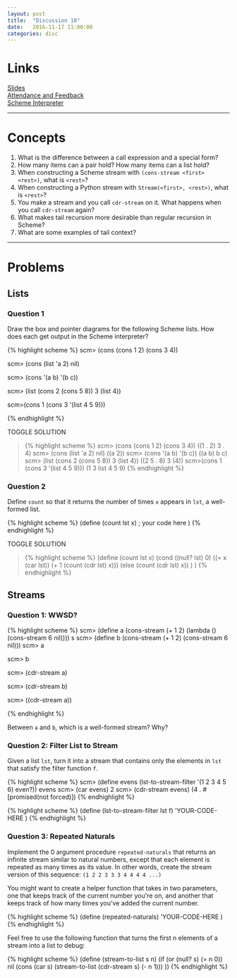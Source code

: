 ```yaml
---
layout: post
title:  "Discussion 10"
date:   2016-11-17 11:00:00
categories: disc
---
```


# Links

[Slides](https://docs.google.com/a/berkeley.edu/presentation/d/1JkXtvHwL3pt6h0fIKcq8gf7m-cG_cG7dVudPup_OvS0/edit?usp=sharing)  
[Attendance and Feedback](https://docs.google.com/forms/d/e/1FAIpQLSeGeC6HKT7t1bmts1BTV2UOWzPOHHIDV4N-PD7KjCvXmMAGZw/viewform)  
[Scheme Interpreter](http://cs61a.org/assets/interpreter/scheme)

---

# Concepts  
1. What is the difference between a call expression and a special form?
2. How many items can a pair hold? How many items can a list hold?
3. When constructing a Scheme stream with `(cons-stream <first> <rest>)`, what is `<rest>`?
4. When constructing a Python stream with `Stream(<first>, <rest>)`, what is `<rest>`?
5. You make a stream and you call `cdr-stream` on it. What happens when you call `cdr-stream` again?
6. What makes tail recursion more desirable than regular recursion in Scheme?
7. What are some examples of tail context?

---

# Problems

## Lists 

### Question 1
Draw the box and pointer diagrams for the following Scheme lists. How does each get output in the Scheme interpreter?

{% highlight scheme %}
scm> (cons (cons 1 2) (cons 3 4))

scm> (cons (list 'a 2) nil)

scm> (cons '(a b) '(b c))

scm> (list (cons 2 (cons 5 8)) 3 (list 4))

scm>(cons 1 (cons 3 '(list 4 5 9)))

{% endhighlight %}

<a class="btn btn-default solution-toggle-2">TOGGLE SOLUTION</a>

<blockquote class="solution-2">{% highlight scheme %}
scm> (cons (cons 1 2) (cons 3 4))
((1 . 2) 3 . 4)
scm> (cons (list 'a 2) nil)
((a 2))
scm> (cons '(a b) '(b c))
((a b) b c)
scm> (list (cons 2 (cons 5 8)) 3 (list 4))
((2 5 . 8) 3 (4))
scm>(cons 1 (cons 3 '(list 4 5 9)))
(1 3 list 4 5 9)
{% endhighlight %}
</blockquote>

### Question 2
Define `count` so that it returns the number of times `x` appears in `lst`, a well-formed list.

{% highlight scheme %}
(define (count lst x)
    ; your code here
)
{% endhighlight %}

<a class="btn btn-default solution-toggle-3">TOGGLE SOLUTION</a>

<blockquote class="solution-3">{% highlight scheme %}
(define (count lst x)
    (cond ((null? lst) 0)
          ((= x (car lst)) (+ 1 (count (cdr lst) x)))
          (else (count (cdr lst) x))
      )
  )
{% endhighlight %}
</blockquote>

## Streams 

### Question 1: WWSD?

{% highlight scheme %}
scm> (define a (cons-stream (+ 1 2) (lambda () (cons-stream 6 nil))))
s
scm> (define b (cons-stream (+ 1 2) (cons-stream 6 nil)))
scm> a

scm> b

scm> (cdr-stream a)

scm> (cdr-stream b)

scm> ((cdr-stream a))

{% endhighlight %}

Between `a` and `b`, which is a well-formed stream? Why?


### Question 2: Filter List to Stream
Given a list `lst`, turn it into a stream that contains only the elements in `lst` that satisfy the filter function `f`.

{% highlight scheme %}
scm> (define evens (lst-to-stream-filter '(1 2 3 4 5 6) even?))
evens
scm> (car evens)
2
scm> (cdr-stream evens)
(4 . #[promised(not forced)])
{% endhighlight %}

{% highlight scheme %}
(define (lst-to-stream-filter lst f)
    'YOUR-CODE-HERE
)
{% endhighlight %}
  

### Question 3: Repeated Naturals
Implement the 0 argument procedure `repeated-naturals` that returns an infinite stream similar to natural numbers, except that each element is repeated as many times as its value. In other words, create the stream version of this sequence: `(1 2 2 3 3 3 4 4 4 4 ...)`

You might want to create a helper function that takes in two parameters, one that keeps track of the current number you're on, and another that keeps track of how many times you've added the current number.

{% highlight scheme %}
(define (repeated-naturals)
    'YOUR-CODE-HERE
)
{% endhighlight %}

Feel free to use the following function that turns the first n elements of a stream into a list to debug:

{% highlight scheme %}
(define (stream-to-list s n)
    (if (or (null? s) (= n 0)) nil
        (cons (car s) (stream-to-list (cdr-stream s) (- n 1)))
))
{% endhighlight %}
